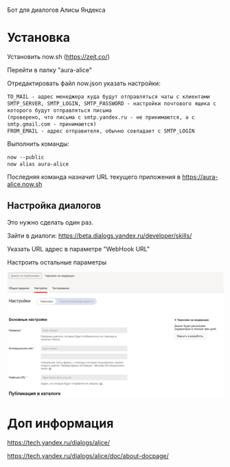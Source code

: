 Бот для диалогов Алисы Яндекса

# Установка

Установить now.sh (https://zeit.co/)

Перейти в папку "aura-alice"

Отредактировать файл now.json указать настройки:
```
TO_MAIL - адрес менеджера куда будут отправляться чаты с клиентами
SMTP_SERVER, SMTP_LOGIN, SMTP_PASSWORD - настройки почтового ящика с которого будут отправляться письма
(проверено, что письма c smtp.yandex.ru - не принимаются, а с smtp.gmail.com - принимаются)
FROM_EMAIL - адрес отправителя, обычно совпадает с SMTP_LOGIN
```

Выполнить команды:
```
now --public
now alias aura-alice
```

Последняя команда назначит URL текущего приложения в https://aura-alice.now.sh

## Настройка диалогов

Это нужно сделать один раз.

Зайти в диалоги: https://beta.dialogs.yandex.ru/developer/skills/

Указать URL адрес в параметре "WebHook URL"

Настроить остальные параметры

![](settings.png)

# Доп информация

https://tech.yandex.ru/dialogs/alice/

https://tech.yandex.ru/dialogs/alice/doc/about-docpage/